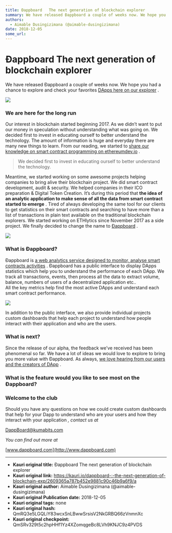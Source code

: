 ```yaml
---
title: Ðappboard   The next generation of blockchain explorer
summary: We have released Ðappboard a couple of weeks now. We hope you had a chance to explore and check your favorites DApps here on our explorer . We are here for the long run Our interest in blockchain started beginning 2017. As we didn’t want to put our money in speculation without understanding what was going on. We decided first to invest in educating ourself to better understand the technology. The amount of information is huge and everyday there are many new things to learn. From our reading, we
authors:
  - Aimable Dusingizimana (@aimable-dusingizimana)
date: 2018-12-05
some_url: 
---
```


# Ðappboard   The next generation of blockchain explorer


We have released Ðappboard a couple of weeks now. We hope you had a chance to explore and check your favorites 
[DApps here on our explorer](http://dappboard.com/app)
 .

![](https://ipfs.infura.io/ipfs/QmU3Gvsy9bNUdQDmyjypq5doJTYrAGq8DsG19EnqmtaXbb)


### We are here for the long run
Our interest in blockchain started beginning 2017. As we didn’t want to put our money in speculation without understanding what was going on. We decided first to invest in educating ourself to better understand the technology. The amount of information is huge and everyday there are many new things to learn. From our reading, we started to 
[share our knowledge on smart contract programming on ethereumdev.io](http://ethereumdev.io)
 .
> We decided first to invest in educating ourself to better understand the technology.

Meantime, we started working on some awesome projects helping companies to bring alive their blockchain project. We did smart contract development, audit & security. We helped companies in their ICO preparation & Digital Token Creation. It’s during this period that 
**the idea of an analytic application to make sense of all the data from smart contract started to emerge**
 .
Tired of always developing the same tool for our clients to get statistics on their smart contracts and searching to have more than a list of transactions in plain text available on the traditional blockchain explorers.
We started working on ETHlytics since November 2017 as a side project. We finally decided to change the name to 
[Ðappboard](http://dappboard.com)
 .

![](https://ipfs.infura.io/ipfs/QmXEfp5ng9YKDG2KcjfPsYkprk3QiW5wieHbXDY9aAAqoL)


### What is Ðappboard?
Ðappboard is 
[a web analytics service designed to monitor, analyse smart contracts activities](http://dappboard.com)
 . Ðappboard has a public interface to display DApps statistics which help you to understand the performance of each DApp. We track all transactions, events, then process all the data to extract volume, balance, numbers of users of a decentralized application etc..  
 All the key metrics help find the most active DApps and understand each smart contract performance.

![](https://ipfs.infura.io/ipfs/QmWDkmBrtjKTbGHadjtmksnSPkLgtfYbp33L8tY6pDawda)

In addition to the public interface, we also provide individual projects custom dashboards that help each project to understand how people interact with their application and who are the users.

### What is next?
Since the release of our alpha, the feedback we’ve received has been phenomenal so far. We have a lot of ideas we would love to explore to bring you more value with Ðappboard. As always, 
[we love hearing from our users and the creators of DApp](http://dappboard.com/contact)
 .

### What is the feature would you like to see most on the Ðappboard?

### Welcome to the club
Should you have any questions on how we could create custom dashboards that help for your Dapp to understand who are your users and how they interact with your application 
_, contact us at_
  
[DappBoard@kumabits.com](mailto:Dappboard@kumabits.com)
 
 
_You can find out more at_
  
[www.dappboard.com](http://www.dappboard.com)
 



---

- **Kauri original title:** Ðappboard   The next generation of blockchain explorer
- **Kauri original link:** https://kauri.io/dappboard-:-the-next-generation-of-blockchain-exp/2609365a787b452e9881c90c46b9a6f9/a
- **Kauri original author:** Aimable Dusingizimana (@aimable-dusingizimana)
- **Kauri original Publication date:** 2018-12-05
- **Kauri original tags:** none
- **Kauri original hash:** QmRQ3e5LGQLiY83wcxSnLBwwSrsisV2NkGRBQ66zVnmnXc
- **Kauri original checkpoint:** QmSRv329t5c2hpHHf1Yz4XZomqgeBc8LVh9KNJC9z4PVDS



